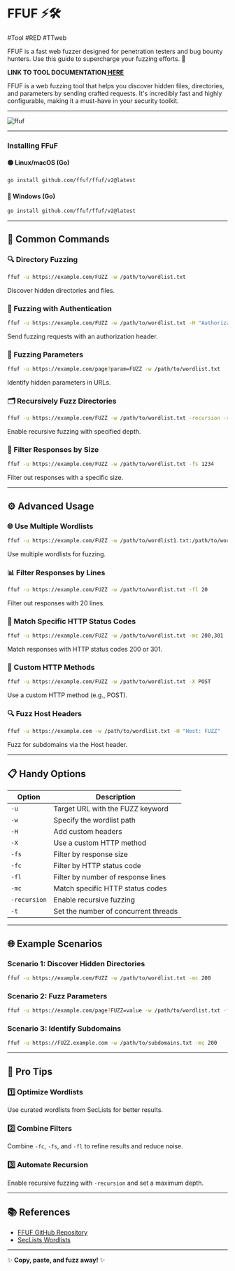 # FFUF ⚡🛠️
#Tool #RED #TTweb 

FFUF is a fast web fuzzer designed for penetration testers and bug bounty hunters. Use this guide to supercharge your fuzzing efforts. 🚀

**LINK TO TOOL DOCUMENTATION[ HERE](https://www.kali.org/tools/ffuf/)**

FFUF is a web fuzzing tool that helps you discover hidden files, directories, and parameters by sending crafted requests. It's incredibly fast and highly configurable, making it a must-have in your security toolkit.

---
![ffuf](https://www.kali.org/tools/ffuf/images/ffuf-logo.svg)

---
### Installing FFuF

#### 🟢 Linux/macOS (Go)
```sh
go install github.com/ffuf/ffuf/v2@latest
```

#### 🏁 Windows (Go)
```sh
go install github.com/ffuf/ffuf/v2@latest
```

---

## 🧰 Common Commands

### 🔍 Directory Fuzzing
```bash
ffuf -u https://example.com/FUZZ -w /path/to/wordlist.txt
```
Discover hidden directories and files.

### 🔐 Fuzzing with Authentication
```bash
ffuf -u https://example.com/FUZZ -w /path/to/wordlist.txt -H "Authorization: Bearer YOUR_TOKEN"
```
Send fuzzing requests with an authorization header.

### 🔑 Fuzzing Parameters
```bash
ffuf -u https://example.com/page?param=FUZZ -w /path/to/wordlist.txt
```
Identify hidden parameters in URLs.

### 🗂 Recursively Fuzz Directories
```bash
ffuf -u https://example.com/FUZZ -w /path/to/wordlist.txt -recursion -recursion-depth 2
```
Enable recursive fuzzing with specified depth.

### 📏 Filter Responses by Size
```bash
ffuf -u https://example.com/FUZZ -w /path/to/wordlist.txt -fs 1234
```
Filter out responses with a specific size.

---

## ⚙️ Advanced Usage

### 🌐 Use Multiple Wordlists
```bash
ffuf -u https://example.com/FUZZ -w /path/to/wordlist1.txt:/path/to/wordlist2.txt
```
Use multiple wordlists for fuzzing.

### 📊 Filter Responses by Lines
```bash
ffuf -u https://example.com/FUZZ -w /path/to/wordlist.txt -fl 20
```
Filter out responses with 20 lines.

### 📜 Match Specific HTTP Status Codes
```bash
ffuf -u https://example.com/FUZZ -w /path/to/wordlist.txt -mc 200,301
```
Match responses with HTTP status codes 200 or 301.

### 🔄 Custom HTTP Methods
```bash
ffuf -u https://example.com/FUZZ -w /path/to/wordlist.txt -X POST
```
Use a custom HTTP method (e.g., POST).

### 🔍 Fuzz Host Headers
```bash
ffuf -u https://example.com -w /path/to/wordlist.txt -H "Host: FUZZ"
```
Fuzz for subdomains via the Host header.

---

## 📋 Handy Options

| Option       | Description                              |
|--------------|------------------------------------------|
| `-u`         | Target URL with the FUZZ keyword         |
| `-w`         | Specify the wordlist path                |
| `-H`         | Add custom headers                      |
| `-X`         | Use a custom HTTP method                |
| `-fs`        | Filter by response size                 |
| `-fc`        | Filter by HTTP status code              |
| `-fl`        | Filter by number of response lines      |
| `-mc`        | Match specific HTTP status codes        |
| `-recursion` | Enable recursive fuzzing                |
| `-t`         | Set the number of concurrent threads     |

---

## 🌐 Example Scenarios

### Scenario 1: Discover Hidden Directories
```bash
ffuf -u https://example.com/FUZZ -w /path/to/wordlist.txt -mc 200
```

### Scenario 2: Fuzz Parameters
```bash
ffuf -u https://example.com/page?FUZZ=value -w /path/to/wordlist.txt -fc 404
```

### Scenario 3: Identify Subdomains
```bash
ffuf -u https://FUZZ.example.com -w /path/to/subdomains.txt -mc 200
```

---

## 🚀 Pro Tips

### 1️⃣ Optimize Wordlists
Use curated wordlists from SecLists for better results.

### 2️⃣ Combine Filters
Combine `-fc`, `-fs`, and `-fl` to refine results and reduce noise.

### 3️⃣ Automate Recursion
Enable recursive fuzzing with `-recursion` and set a maximum depth.

---

## 📚 References
- [FFUF GitHub Repository](https://github.com/ffuf/ffuf)
- [SecLists Wordlists](https://github.com/danielmiessler/SecLists)


---

✨ **Copy, paste, and fuzz away!** ✨
